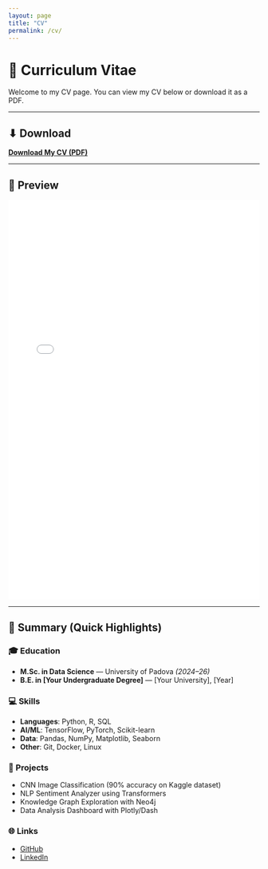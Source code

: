 ```yaml
---
layout: page
title: "CV"
permalink: /cv/
---
```


# 📜 Curriculum Vitae  

Welcome to my CV page. You can view my CV below or download it as a PDF.  

---

## ⬇ Download  
[**Download My CV (PDF)**](assets/HaridhanushResume.pdf)  

---

## 📖 Preview  

<embed src="assets/HaridhanushResume.pdf" width="100%" height="800px" type="application/pdf">

---

## 📌 Summary (Quick Highlights)  

### 🎓 Education  
- **M.Sc. in Data Science** — University of Padova *(2024–26)*  
- **B.E. in [Your Undergraduate Degree]** — [Your University], [Year]  

### 💻 Skills  
- **Languages**: Python, R, SQL  
- **AI/ML**: TensorFlow, PyTorch, Scikit-learn  
- **Data**: Pandas, NumPy, Matplotlib, Seaborn  
- **Other**: Git, Docker, Linux  

### 🚀 Projects  
- CNN Image Classification (90% accuracy on Kaggle dataset)  
- NLP Sentiment Analyzer using Transformers  
- Knowledge Graph Exploration with Neo4j  
- Data Analysis Dashboard with Plotly/Dash  

### 🌐 Links  
- [GitHub](https://github.com/haridhanush-ravichandran)  
- [LinkedIn](https://linkedin.com/in/haridhanush-ravichandran)  
